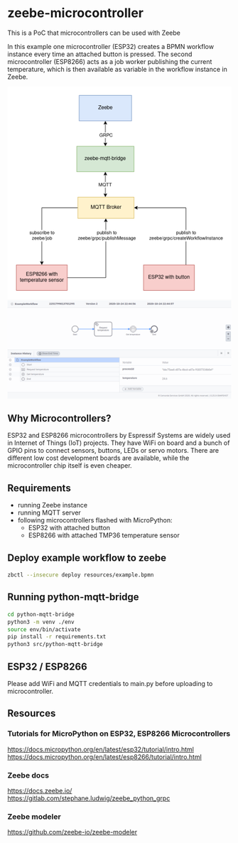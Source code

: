 # zeebe-microcontroller
This is a PoC that microcontrollers can be used with Zeebe

In this example one microcontroller (ESP32) creates a BPMN workflow instance every time an attached button is pressed.
The second microcontroller (ESP8266) acts as a job worker publishing the current temperature, which is then available as variable in the workflow instance in Zeebe.

![Setup](docs/setup.png)
![Workflow](docs/workflow.png)

## Why Microcontrollers?

ESP32 and ESP8266 microcontrollers by Espressif Systems are widely used in Internet of Things (IoT) projects. They have WiFi on board and a bunch of GPIO pins to connect sensors, buttons, LEDs or servo motors. There are different low cost development boards are available, while the microcontroller chip itself is even cheaper.

## Requirements

* running Zeebe instance
* running MQTT server
* following microcontrollers flashed with MicroPython:
    * ESP32 with attached button
    * ESP8266 with attached TMP36 temperature sensor

## Deploy example workflow to zeebe

```bash
zbctl --insecure deploy resources/example.bpmn
```

## Running python-mqtt-bridge

```bash
cd python-mqtt-bridge
python3 -m venv ./env
source env/bin/activate
pip install -r requirements.txt
python3 src/python-mqtt-bridge
```

## ESP32 / ESP8266

Please add WiFi and MQTT credentials to main.py before uploading to microcontroller.

## Resources

### Tutorials for MicroPython on ESP32, ESP8266 Microcontrollers
https://docs.micropython.org/en/latest/esp32/tutorial/intro.html  
https://docs.micropython.org/en/latest/esp8266/tutorial/intro.html

### Zeebe docs
https://docs.zeebe.io/  
https://gitlab.com/stephane.ludwig/zeebe_python_grpc

### Zeebe modeler
https://github.com/zeebe-io/zeebe-modeler


